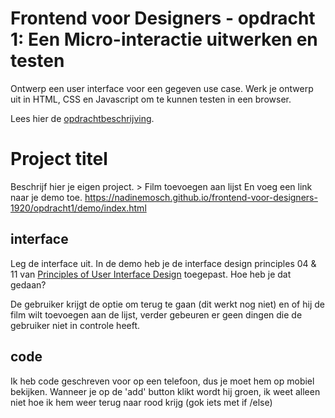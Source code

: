 # Frontend voor Designers - opdracht 1: Een Micro-interactie uitwerken en testen

Ontwerp een user interface voor een gegeven use case. Werk je ontwerp uit in HTML, CSS en Javascript om te kunnen testen in een browser.

Lees hier de [opdrachtbeschrijving](./opdrachtbeschrijving.md).


# Project titel
Beschrijf hier je eigen project. > Film toevoegen aan lijst
En voeg een link naar je demo toe.
https://nadinemosch.github.io/frontend-voor-designers-1920/opdracht1/demo/index.html

## interface
Leg de interface uit. In de demo heb je de interface design principles 04 & 11 van [Principles of User Interface Design](http://bokardo.com/principles-of-user-interface-design/) toegepast. Hoe heb je dat gedaan?

De gebruiker krijgt de optie om terug te gaan (dit werkt nog niet) en of hij de film wilt toevoegen aan de lijst, verder gebeuren er geen dingen die de gebruiker niet in controle heeft. 


## code
Ik heb code geschreven voor op een telefoon, dus je moet hem op mobiel bekijken.
Wanneer je op de 'add' button klikt wordt hij groen, ik weet alleen niet hoe ik hem weer terug naar rood krijg (gok iets met if /else)
